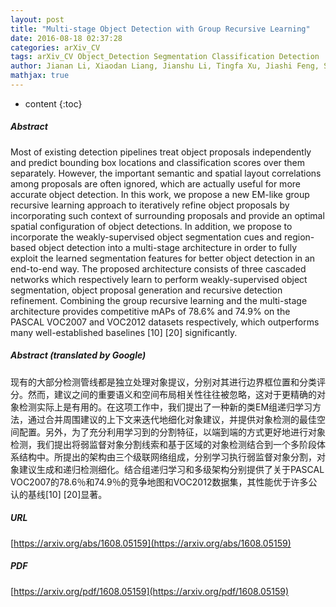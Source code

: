 ```yaml
---
layout: post
title: "Multi-stage Object Detection with Group Recursive Learning"
date: 2016-08-18 02:37:28
categories: arXiv_CV
tags: arXiv_CV Object_Detection Segmentation Classification Detection
author: Jianan Li, Xiaodan Liang, Jianshu Li, Tingfa Xu, Jiashi Feng, Shuicheng Yan
mathjax: true
---
```


* content
{:toc}

##### Abstract
Most of existing detection pipelines treat object proposals independently and predict bounding box locations and classification scores over them separately. However, the important semantic and spatial layout correlations among proposals are often ignored, which are actually useful for more accurate object detection. In this work, we propose a new EM-like group recursive learning approach to iteratively refine object proposals by incorporating such context of surrounding proposals and provide an optimal spatial configuration of object detections. In addition, we propose to incorporate the weakly-supervised object segmentation cues and region-based object detection into a multi-stage architecture in order to fully exploit the learned segmentation features for better object detection in an end-to-end way. The proposed architecture consists of three cascaded networks which respectively learn to perform weakly-supervised object segmentation, object proposal generation and recursive detection refinement. Combining the group recursive learning and the multi-stage architecture provides competitive mAPs of 78.6% and 74.9% on the PASCAL VOC2007 and VOC2012 datasets respectively, which outperforms many well-established baselines [10] [20] significantly.

##### Abstract (translated by Google)
现有的大部分检测管线都是独立处理对象提议，分别对其进行边界框位置和分类评分。然而，建议之间的重要语义和空间布局相关性往往被忽略，这对于更精确的对象检测实际上是有用的。在这项工作中，我们提出了一种新的类EM组递归学习方法，通过合并周围建议的上下文来迭代地细化对象建议，并提供对象检测的最佳空间配置。另外，为了充分利用学习到的分割特征，以端到端的方式更好地进行对象检测，我们提出将弱监督对象分割线索和基于区域的对象检测结合到一个多阶段体系结构中。所提出的架构由三个级联网络组成，分别学习执行弱监督对象分割，对象建议生成和递归检测细化。结合组递归学习和多级架构分别提供了关于PASCAL VOC2007的78.6％和74.9％的竞争地图和VOC2012数据集，其性能优于许多公认的基线[10] [20]显著。

##### URL
[https://arxiv.org/abs/1608.05159](https://arxiv.org/abs/1608.05159)

##### PDF
[https://arxiv.org/pdf/1608.05159](https://arxiv.org/pdf/1608.05159)

